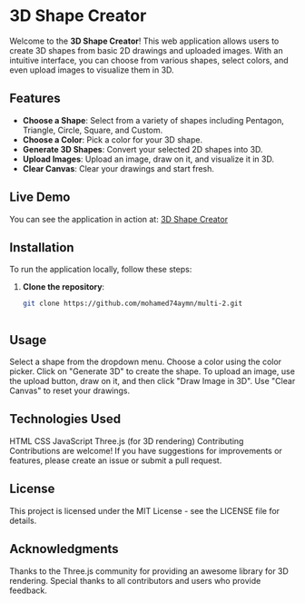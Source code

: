 # 3D Shape Creator

Welcome to the **3D Shape Creator**! This web application allows users to create 3D shapes from basic 2D drawings and uploaded images. With an intuitive interface, you can choose from various shapes, select colors, and even upload images to visualize them in 3D.

## Features

- **Choose a Shape**: Select from a variety of shapes including Pentagon, Triangle, Circle, Square, and Custom.
- **Choose a Color**: Pick a color for your 3D shape.
- **Generate 3D Shapes**: Convert your selected 2D shapes into 3D.
- **Upload Images**: Upload an image, draw on it, and visualize it in 3D.
- **Clear Canvas**: Clear your drawings and start fresh.

## Live Demo

You can see the application in action at: [3D Shape Creator](https://mohamed74aymn.github.io/multi-2/)

## Installation

To run the application locally, follow these steps:

1. **Clone the repository**:

   ```bash
   git clone https://github.com/mohamed74aymn/multi-2.git
```
```

## Usage
Select a shape from the dropdown menu.
Choose a color using the color picker.
Click on "Generate 3D" to create the shape.
To upload an image, use the upload button, draw on it, and then click "Draw Image in 3D".
Use "Clear Canvas" to reset your drawings.

## Technologies Used
HTML
CSS
JavaScript
Three.js (for 3D rendering)
Contributing
Contributions are welcome! If you have suggestions for improvements or features, please create an issue or submit a pull request.

## License
This project is licensed under the MIT License - see the LICENSE file for details.

## Acknowledgments
Thanks to the Three.js community for providing an awesome library for 3D rendering.
Special thanks to all contributors and users who provide feedback.
